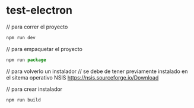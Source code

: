 # test-electron
// para correr el proyecto

```javascript
npm run dev
```

//  para empaquetar el proyecto
```javascript
npm run package
```


// para volverlo un instalador
// se debe de tener previamente instalado en el sitema operativo NSIS 
    https://nsis.sourceforge.io/Download

// para crear instalador 
```javascript
npm run build
 ```